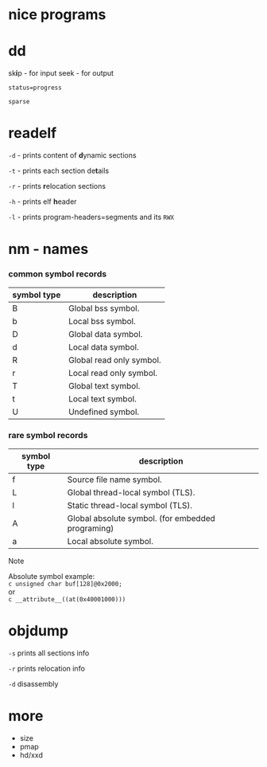 # nice programs

# dd

sk**i**p - for input
seek - for output

`status=progress`

`sparse`

# readelf

`-d` - prints content of **d**ynamic sections

`-t` - prints each section de**t**ails 

`-r` - prints **r**elocation sections

`-h` - prints elf **h**eader

`-l` - prints program-headers=segments and its `RWX`



# nm - names
### common symbol records
| symbol type | description              |
| ----------- | ------------------------ |
| B           | Global bss symbol.       |
| b           | Local bss symbol.        |
| D           | Global data symbol.      |
| d           | Local data symbol.       |
| R           | Global read only symbol. |
| r           | Local read only symbol.  |
| T           | Global text symbol.      |
| t           | Local text symbol.       |
| U           | Undefined symbol.        |

### rare symbol records
| symbol type | description                                          |
| ----------- | ---------------------------------------------------- |
| f           | Source file name symbol.                             |
| L           | Global thread-local symbol (TLS).                    |
| l           | Static thread-local symbol (TLS).                    |
| A           | Global absolute symbol.    (for embedded programing) |
| a           | Local absolute symbol.                               |

> [!NOTE]
> Absolute symbol example:\
  `c
  unsigned char buf[128]@0x2000;
  `\
  or\
  `c
  __attribute__((at(0x40001000)))
  `


# objdump
`-s` prints all sections info

`-r` prints relocation info

`-d` disassembly

# more
* size
* pmap
* hd/xxd